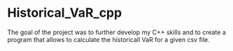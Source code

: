 # Historical_VaR_cpp

The goal of the project was to further develop my C++ skills and to create a program that allows to calculate the historicall VaR for a given csv file.
